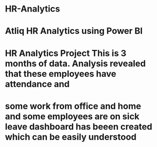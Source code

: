 # HR-Analytics
# Atliq HR Analytics using Power BI
# HR Analytics Project This is 3 months of data. Analysis revealed that these employees have attendance and
# some work from office and home and some employees are on sick leave dashboard has beeen created which can be easily understood
